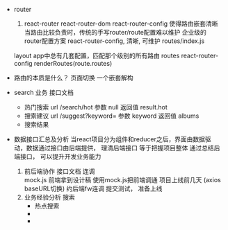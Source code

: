 - router
    1. react-router
       react-router-dom
       react-router-config  使得路由嵌套清晰
    当路由比较负责时，传统的手写router/route配置难以维护
    企业级的router配置方案 react-router-config, 清晰, 可维护 routes/index.js

    layout app中总有几套配置，匹配那个级别的所有路由
    routes react-router-config renderRoutes(route.routes)

- 路由的本质是什么？
    页面切换
    一个嵌套解构

- search 业务
    接口文档
    - 热门搜索
        url   /search/hot
        参数  null 
        返回值  result.hot
    - 搜索建议
        url   /suggest?keyword=
        参数  keyword
        返回值   albums
    - 搜索结果

- 数据接口汇总及分析
    当react项目分为组件和reducer之后，界面由数据驱动，数据通过接口由后端提供，
    理清后端接口  等于把握项目整体  通过总结后端接口， 可以提升开发业务能力
    1. 前后端协作
        接口文档
        连调   
            mock.js
            前端拿到设计稿  使用mock.js把前端调通 
            项目上线前几天 (axios baseURL切换)  约后端fw连调
            提交测试， 准备上线
    2. 业务经验分析
        搜索
        - 热点搜索
        - 
        - 